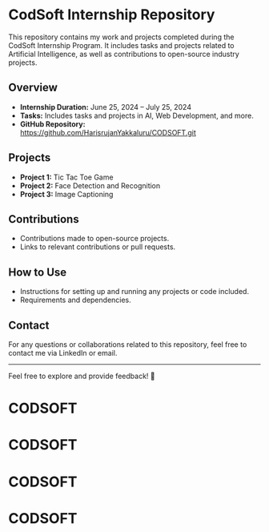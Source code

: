 # CodSoft Internship Repository

This repository contains my work and projects completed during the CodSoft Internship Program. It includes tasks and projects related to Artificial Intelligence, as well as contributions to open-source industry projects.

## Overview

- **Internship Duration:** June 25, 2024 – July 25, 2024
- **Tasks:** Includes tasks and projects in AI, Web Development, and more.
- **GitHub Repository:** https://github.com/HarisrujanYakkaluru/CODSOFT.git

## Projects

- **Project 1:** Tic Tac Toe Game
- **Project 2:** Face Detection and Recognition
- **Project 3:** Image Captioning

## Contributions

- Contributions made to open-source projects.
- Links to relevant contributions or pull requests.

## How to Use

- Instructions for setting up and running any projects or code included.
- Requirements and dependencies.

## Contact

For any questions or collaborations related to this repository, feel free to contact me via LinkedIn or email.

---

Feel free to explore and provide feedback! 🚀
# CODSOFT
# CODSOFT
# CODSOFT
# CODSOFT
